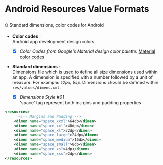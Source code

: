 # Android Resources Value Formats
⛻ Standard dimensions, color codes for Android

- **Color codes** :\
Android app development design colors.
  - [x] *Color Codes from Google's Material design color palette:* 
  [Material color codes](https://github.com/rshavinda/android-resources-value-formats/blob/main/Color%20Codes/colors.xml)


- **Standard dimensions** :\
Dimensions file which is used to define all size dimensions used within an app. A dimension is specified with a number followed by a unit of measure. For example: *10px, 5sp*. Dimensions should be defined within `res/values/dimens.xml`.

  - [x] *Dimensions Style #01* \
'space' tag represent both margins and padding properties 
```xml
<resources>
      <!-- Margins and Padding -->
    <dimen name="space_xxxl">64dp</dimen>
    <dimen name="space_xxl">48dp</dimen>
    <dimen name="space_xl">32dp</dimen>
    <dimen name="space_large">24dp</dimen>
    <dimen name="space_medium">16dp</dimen> 
    <dimen name="space_small">8dp</dimen>
    <dimen name="space_xs">4dp</dimen>
    <dimen name="space_xxs">2dp</dimen>
</resources>
```


